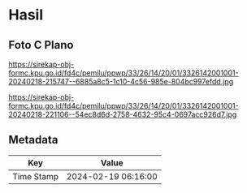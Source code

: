 # Hasil

## Foto C Plano

https://sirekap-obj-formc.kpu.go.id/fd4c/pemilu/ppwp/33/26/14/20/01/3326142001001-20240218-215747--6885a8c5-1c10-4c56-985e-804bc997efdd.jpg

https://sirekap-obj-formc.kpu.go.id/fd4c/pemilu/ppwp/33/26/14/20/01/3326142001001-20240218-221106--54ec8d6d-2758-4632-95c4-0697acc926d7.jpg


## Metadata

| Key        | Value               |
| ---------- | ------------------- |
| Time Stamp | 2024-02-19 06:16:00 |



